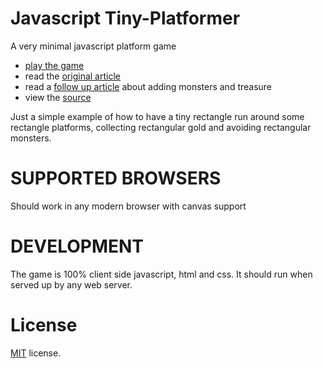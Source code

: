 Javascript Tiny-Platformer
==========================

A very minimal javascript platform game

 * [play the game](http://codeincomplete.com/projects/tiny-platformer/index.html)
 * read the [original article](http://codeincomplete.com/posts/2013/5/27/tiny_platformer/)
 * read a [follow up article](http://codeincomplete.com/posts/2013/6/2/tiny_platformer_revisited/) about adding monsters and treasure
 * view the [source](https://github.com/jakesgordon/javascript-tiny-platformer)

Just a simple example of how to have a tiny rectangle run around some rectangle platforms, 
collecting rectangular gold and avoiding rectangular monsters.

SUPPORTED BROWSERS
==================

Should work in any modern browser with canvas support

DEVELOPMENT
===========

The game is 100% client side javascript, html and css. It should run when served up by any web server.

License
=======

[MIT](http://en.wikipedia.org/wiki/MIT_License) license.

